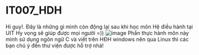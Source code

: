 # IT007_HDH
Hi guy!. Đây là những gì mình còn động lại sau khi học môn Hệ điều hành tại UIT
Hy vọng sẽ giúp được mọi người =))
![image](https://cdn.tgdd.vn/hoi-dap/804907/he-dieu-hanh-la-gi%20(3).jpg)
Phần thực hành môn này mình sử dụng ngôn ngữ C và viết trên HĐH windows nên qua Linux thì các bạn chú ý đến thư viện được hỗ trợ nhá!
